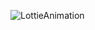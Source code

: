 ![LottieAnimation](https://drive.google.com/file/d/1Xg-1IrMnbIxgRvje6EnK01LdLOCJ0LY9/view?usp=sharing)
